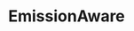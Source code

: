 ---
visible: true
layout: page
title: EmissionAware
description: For the LauzHack Sustainability 2023 hackathon. Campus sustainability made personal - track your emissions, improve your impact
img: assets/img/lauzhack-sus.png
redirect: https://arvind6599.github.io/Lauzhack4sus/
importance: 99
category: Development
---